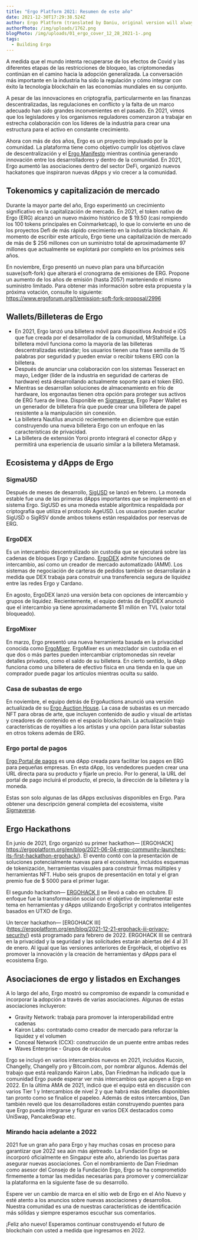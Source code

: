 ```yaml
---
title: "Ergo Platform 2021: Resumen de este año"
date: 2021-12-30T17:29:38.524Z
author: Ergo Platform (translated by Daniu, original version will always prevail)
authorPhoto: /img/uploads/1762.png
blogPhoto: /img/uploads/01_ergo_cover_12_28_2021-1-.png
tags:
  - Building Ergo
---
```

<!--StartFragment-->

A medida que el mundo intenta recuperarse de los efectos de Covid y las diferentes etapas de las restricciones de bloqueo, las criptomonedas continúan en el camino hacia la adopción generalizada. La conversación más importante en la industria ha sido la regulación y cómo integrar con éxito la tecnología blockchain en las economías mundiales en su conjunto.

A pesar de las innovaciones en criptografía, particularmente en las finanzas descentralizadas, las regulaciones en conflicto y la falta de un marco adecuado han sido grandes inconvenientes en el pasado. En 2021, vimos que los legisladores y los organismos reguladores comenzaron a trabajar en estrecha colaboración con los líderes de la industria para crear una estructura para el activo en constante crecimiento.

Ahora con más de dos años, Ergo es un proyecto impulsado por la comunidad. La plataforma tiene como objetivo cumplir los objetivos clave de descentralización y el [Ergo Manifesto](https://ergoplatform.org/es/blog/2021-04-26-the-ergo-manifesto/) mientras continúa generando innovación entre los desarrolladores y dentro de la comunidad. En 2021, Ergo aumentó las asociaciones dentro del sector DeFi, organizó nuevos hackatones que inspiraron nuevas dApps y vio crecer a la comunidad.

## Tokenomics y capitalización de mercado

Durante la mayor parte del año, Ergo experimentó un crecimiento significativo en la capitalización de mercado. En 2021, el token nativo de Ergo (ERG) alcanzó un nuevo máximo histórico de $ 19.50 (casi rompiendo los 100 tokens principales en Coinmarketcap), lo que lo convierte en uno de los proyectos Defi de más rápido crecimiento en la industria blockchain. Al momento de escribir este artículo, Ergo tiene una capitalización de mercado de más de $ 256 millones con un suministro total de aproximadamente 97 millones que actualmente se explotará por completo en los próximos seis años.

En noviembre, Ergo presentó un nuevo plan para una bifurcación suave(soft-fork) que alterará el cronograma de emisiones de ERG. Propone un aumento de los años de emisión (hasta 2057) manteniendo el mismo suministro limitado. Para obtener más información sobre esta propuesta y la próxima votación, consulte lo siguiente: <https://www.ergoforum.org/t/emission-soft-fork-proposal/2996>

## Wallets/Billeteras de Ergo

* En 2021, Ergo lanzó una billetera móvil para dispositivos Android e iOS que fue creada por el desarrollador de la comunidad, MrStahlfelge. La billetera móvil funciona como la mayoría de las billeteras descentralizadas estándar; los usuarios tienen una frase semilla de 15 palabras por seguridad y pueden enviar o recibir tokens ERG con la billetera.
* Después de anunciar una colaboración con los sistemas Tesseract en mayo, Ledger (líder de la industria en seguridad de carteras de hardware) está desarrollando actualmente soporte para el token ERG.
* Mientras se desarrollan soluciones de almacenamiento en frío de hardware, los ergonautas tienen otra opción para proteger sus activos de ERG fuera de línea. Disponible en [Sigmaverse](https://bit.ly/3kRCqpo), Ergo Paper Wallet es un generador de billetera fría que puede crear una billetera de papel resistente a la manipulación sin conexión.
* La billetera Nautilus anunció recientemente en diciembre que están construyendo una nueva billetera Ergo con un enfoque en las características de privacidad.
* La billetera de extensión Yoroi pronto integrará el conector dApp y permitirá una experiencia de usuario similar a la billetera Metamask.

## Ecosistema y dApps de Ergo

### SigmaUSD

Después de meses de desarrollo, [SigUSD](https://bit.ly/3nFRKHx) se lanzó en febrero. La moneda estable fue una de las primeras dApps importantes que se implementó en el sistema Ergo. SigUSD es una moneda estable algorítmica respaldada por criptografía que utiliza el protocolo AgeUSD. Los usuarios pueden acuñar SigUSD o SigRSV donde ambos tokens están respaldados por reservas de ERG.

### ErgoDEX

Es un intercambio descentralizado sin custodia que se ejecutará sobre las cadenas de bloques Ergo y Cardano. [ErgoDEX](https://bit.ly/3oPGwzt) admite funciones de intercambio, así como un creador de mercado automatizado (AMM). Los sistemas de negociación de carteras de pedidos también se desarrollarán a medida que DEX trabaja para construir una transferencia segura de liquidez entre las redes Ergo y Cardano.

En agosto, ErgoDEX lanzó una versión beta con opciones de intercambio y grupos de liquidez. Recientemente, el equipo detrás de ErgoDEX anunció que el intercambio ya tiene aproximadamente $1 millón en TVL (valor total bloqueado).

### ErgoMixer

En marzo, Ergo presentó una nueva herramienta basada en la privacidad conocida como [ErgoMixer](https://github.com/ergoMixer/ergoMixBack). ErgoMixer es un mezclador sin custodia en el que dos o más partes pueden intercambiar criptomonedas sin revelar detalles privados, como el saldo de su billetera. En cierto sentido, la dApp funciona como una billetera de efectivo física en una tienda en la que un comprador puede pagar los artículos mientras oculta su saldo.

### Casa de subastas de ergo

En noviembre, el equipo detrás de ErgoAuctions anunció una versión actualizada de su [Ergo Auction House](https://bit.ly/3DHCorr). La casa de subastas es un mercado NFT para obras de arte, que incluyen contenido de audio y visual de artistas y creadores de contenido en el espacio blockchain. La actualización trajo características de royalties a los artistas y una opción para listar subastas en otros tokens además de ERG.

### Ergo portal de pagos

[Ergo Portal de pagos](https://paymentportal.ergo.ga/about.html) es una dApp creada para facilitar los pagos en ERG para pequeñas empresas. En esta dApp, los vendedores pueden crear una URL directa para su producto y fijarle un precio. Por lo general, la URL del portal de pago incluirá el producto, el precio, la dirección de la billetera y la moneda.

Estas son solo algunas de las dApps exclusivas disponibles en Ergo. Para obtener una descripción general completa del ecosistema, visite [Sigmaverse](https://bit.ly/3kRCqpo).

## Ergo Hackathons

En junio de 2021, Ergo organizó su primer hackathon— [ERGOHACK] https://ergoplatform.org/en/blog/2021-06-04-ergo-community-launches-its-first-hackathon-ergohack/). El evento contó con la presentación de soluciones potencialmente nuevas para el ecosistema, incluidos esquemas de tokenización, herramientas visuales para construir firmas múltiples y herramientas NFT. Hubo seis grupos de presentación en total y el gran premio fue de $ 5000 para el primer lugar.

El segundo hackathon— [ERGOHACK II](https://ergoplatform.org/en/blog/2021-10-15-ergohack-ii-wrap-up/) se llevó a cabo en octubre. El enfoque fue la transformación social con el objetivo de implementar este tema en herramientas y dApps utilizando ErgoScript y contratos inteligentes basados ​​en UTXO de Ergo.

Un tercer hackathon— [ERGOHACK III] (https://ergoplatform.org/en/blog/2021-12-21-ergohack-iii-privacy-security/) está programado para febrero de 2022. ERGOHACK III se centrará en la privacidad y la seguridad y las solicitudes estarán abiertas del 4 al 31 de enero. Al igual que las versiones anteriores de ErgoHack, el objetivo es promover la innovación y la creación de herramientas y dApps para el ecosistema Ergo.

## Asociaciones de ergo y listados en Exchanges
A lo largo del año, Ergo mostró su compromiso de expandir la comunidad e incorporar la adopción a través de varias asociaciones. Algunas de estas asociaciones incluyeron:

* Gravity Network: trabaja para promover la interoperabilidad entre cadenas
* Kairon Labs: contratado como creador de mercado para reforzar la liquidez y el volumen
* Conceal Network (CCX): construcción de un puente entre ambas redes
* Waves Enterprise - Grupos de oráculos

Ergo se incluyó en varios intercambios nuevos en 2021, incluidos Kucoin, Changelly, Changelly pro y Bitcoin.com, por nombrar algunos. Además del trabajo que está realizando Kairon Labs, Dan Friedman ha indicado que la comunidad Ergo puede esperar ver más intercambios que apoyen a Ergo en 2022. En la última AMA de 2021, indicó que el equipo está en discusión con varios Tier 1 y Intercambios de nivel 2 y que habrá más detalles disponibles tan pronto como se finalice el papeleo. Además de estos intercambios, Dan también reveló que los desarrolladores están construyendo puentes para que Ergo pueda integrarse y figurar en varios DEX destacados como UniSwap, PancakeSwap etc.

### Mirando hacia adelante a 2022

2021 fue un gran año para Ergo y hay muchas cosas en proceso para garantizar que 2022 sea aún más ajetreado. La Fundación Ergo se incorporó oficialmente en Singapur este año, abriendo las puertas para asegurar nuevas asociaciones. Con el nombramiento de Dan Friedman como asesor del Consejo de la Fundación Ergo, Ergo se ha comprometido firmemente a tomar las medidas necesarias para promover y comercializar la plataforma en la siguiente fase de su desarrollo.

Espere ver un cambio de marca en el sitio web de Ergo en el Año Nuevo y esté atento a los anuncios sobre nuevas asociaciones y desarrollos. Nuestra comunidad es una de nuestras características de identificación más sólidas y siempre esperamos escuchar sus comentarios.

¡Feliz año nuevo! Esperamos continuar construyendo el futuro de blockchain con usted a medida que ingresamos en 2022.

<!--EndFragment-->